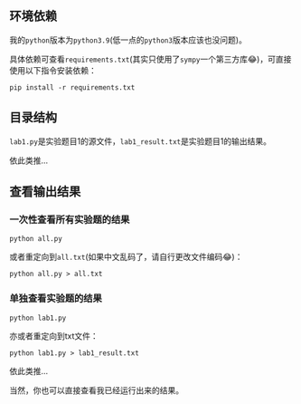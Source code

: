 ## 环境依赖

我的`python`版本为`python3.9`(低一点的`python3`版本应该也没问题)。

具体依赖可查看`requirements.txt`(其实只使用了`sympy`一个第三方库:joy:)，可直接使用以下指令安装依赖：

```shell
pip install -r requirements.txt
```

## 目录结构

`lab1.py`是实验题目1的源文件，`lab1_result.txt`是实验题目1的输出结果。

依此类推...

## 查看输出结果

### 一次性查看所有实验题的结果

```shell
python all.py
```

或者重定向到`all.txt`(如果中文乱码了，请自行更改文件编码:joy:)：

```shell
python all.py > all.txt
```

### 单独查看实验题的结果

```shell
python lab1.py
```

亦或者重定向到txt文件：

```shell
python lab1.py > lab1_result.txt
```

依此类推...



当然，你也可以直接查看我已经运行出来的结果。